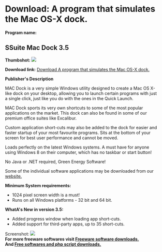 # Download: A program that simulates the Mac OS-X dock.

**Program name:**

## SSuite Mac Dock 3.5

  
**Thumbshot:** ![](http://www.freewarefiles.com/screenshot/ssuitemacdock_md.jpg)   
  
**Download link:** [Download A program that simulates the Mac OS-X dock.](http://freesoftwares.boysofts.com/Mac-Dock_program_77185.html)  
  


**Publisher's Description**  
  


MAC Dock is a very simple Windows utility designed to create a Mac OS X-like dock on your desktop, allowing you to launch certain programs with just a single click, just like you do with the ones in the Quick Launch. 

MAC Dock sports its very own shortcuts to some of the most popular applications on the market. This dock can also be found in some of our premium office suites like Excalibur.

Custom application short-cuts may also be added to the dock for easier and faster startup of your most favourite programs. Sits at the bottom of your screen for best user performance and cannot be moved.

Loads perfectly on the latest Windows systems. A must have for anyone using Windows 8 on their computer, which has no taskbar or start button!

No Java or .NET required, Green Energy Software!

Some of the individual software applications may be downloaded from our [website.](http://www.ssuitesoft.com/software.htm)

**Minimum System requirements:**

  * 1024 pixel screen width is a must! 
  * Runs on all Windows platforms - 32 bit and 64 bit. 

**WhatA's New in version 3.5:**

  * Added progress window when loading app short-cuts. 
  * Added support for third-party apps, up to 35 short-cuts. 

  
  
Screenshot: ![](http://www.freewarefiles.com/screenshot/ssuitemacdock.jpg)   
**For more freeware softwares visit [Freeware software downloads.](http://freesoftwares.boysofts.com/)**   
**And [Free softwares and php script downloads.](http://www.boysofts.com/)**
